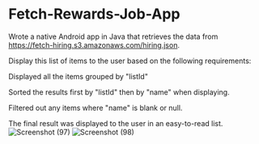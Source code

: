 # Fetch-Rewards-Job-App

Wrote a native Android app in Java that retrieves the data from https://fetch-hiring.s3.amazonaws.com/hiring.json.

Display this list of items to the user based on the following requirements:

Displayed all the items grouped by "listId"

Sorted the results first by "listId" then by "name" when displaying.

Filtered out any items where "name" is blank or null.

The final result was displayed to the user in an easy-to-read list.
![Screenshot (97)](https://user-images.githubusercontent.com/51974841/180518867-75a37627-50c2-4717-855a-7c4a694aa0ba.png)
![Screenshot (98)](https://user-images.githubusercontent.com/51974841/180518885-bd9831f4-13ed-4ead-bd80-4e716994a13c.png)
 
